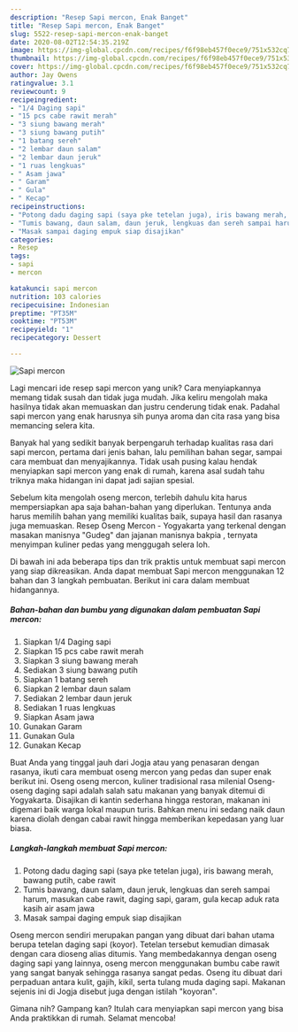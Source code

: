 ```yaml
---
description: "Resep Sapi mercon, Enak Banget"
title: "Resep Sapi mercon, Enak Banget"
slug: 5522-resep-sapi-mercon-enak-banget
date: 2020-08-02T12:54:35.219Z
image: https://img-global.cpcdn.com/recipes/f6f98eb457f0ece9/751x532cq70/sapi-mercon-foto-resep-utama.jpg
thumbnail: https://img-global.cpcdn.com/recipes/f6f98eb457f0ece9/751x532cq70/sapi-mercon-foto-resep-utama.jpg
cover: https://img-global.cpcdn.com/recipes/f6f98eb457f0ece9/751x532cq70/sapi-mercon-foto-resep-utama.jpg
author: Jay Owens
ratingvalue: 3.1
reviewcount: 9
recipeingredient:
- "1/4 Daging sapi"
- "15 pcs cabe rawit merah"
- "3 siung bawang merah"
- "3 siung bawang putih"
- "1 batang sereh"
- "2 lembar daun salam"
- "2 lembar daun jeruk"
- "1 ruas lengkuas"
- " Asam jawa"
- " Garam"
- " Gula"
- " Kecap"
recipeinstructions:
- "Potong dadu daging sapi (saya pke tetelan juga), iris bawang merah, bawang putih, cabe rawit"
- "Tumis bawang, daun salam, daun jeruk, lengkuas dan sereh sampai harum, masukan cabe rawit, daging sapi, garam, gula kecap aduk rata kasih air asam jawa"
- "Masak sampai daging empuk siap disajikan"
categories:
- Resep
tags:
- sapi
- mercon

katakunci: sapi mercon 
nutrition: 103 calories
recipecuisine: Indonesian
preptime: "PT35M"
cooktime: "PT53M"
recipeyield: "1"
recipecategory: Dessert

---
```



![Sapi mercon](https://img-global.cpcdn.com/recipes/f6f98eb457f0ece9/751x532cq70/sapi-mercon-foto-resep-utama.jpg)

Lagi mencari ide resep sapi mercon yang unik? Cara menyiapkannya memang tidak susah dan tidak juga mudah. Jika keliru mengolah maka hasilnya tidak akan memuaskan dan justru cenderung tidak enak. Padahal sapi mercon yang enak harusnya sih punya aroma dan cita rasa yang bisa memancing selera kita.

Banyak hal yang sedikit banyak berpengaruh terhadap kualitas rasa dari sapi mercon, pertama dari jenis bahan, lalu pemilihan bahan segar, sampai cara membuat dan menyajikannya. Tidak usah pusing kalau hendak menyiapkan sapi mercon yang enak di rumah, karena asal sudah tahu triknya maka hidangan ini dapat jadi sajian spesial.

Sebelum kita mengolah oseng mercon, terlebih dahulu kita harus mempersiapkan apa saja bahan-bahan yang diperlukan. Tentunya anda harus memilih bahan yang memiliki kualitas baik, supaya hasil dan rasanya juga memuaskan. Resep Oseng Mercon - Yogyakarta yang terkenal dengan masakan manisnya &#34;Gudeg&#34; dan jajanan manisnya bakpia , ternyata menyimpan kuliner pedas yang menggugah selera loh.


Di bawah ini ada beberapa tips dan trik praktis untuk membuat sapi mercon yang siap dikreasikan. Anda dapat membuat Sapi mercon menggunakan 12 bahan dan 3 langkah pembuatan. Berikut ini cara dalam membuat hidangannya.

<!--inarticleads1-->

##### Bahan-bahan dan bumbu yang digunakan dalam pembuatan Sapi mercon:

1. Siapkan 1/4 Daging sapi
1. Siapkan 15 pcs cabe rawit merah
1. Siapkan 3 siung bawang merah
1. Sediakan 3 siung bawang putih
1. Siapkan 1 batang sereh
1. Siapkan 2 lembar daun salam
1. Sediakan 2 lembar daun jeruk
1. Sediakan 1 ruas lengkuas
1. Siapkan  Asam jawa
1. Gunakan  Garam
1. Gunakan  Gula
1. Gunakan  Kecap


Buat Anda yang tinggal jauh dari Jogja atau yang penasaran dengan rasanya, ikuti cara membuat oseng mercon yang pedas dan super enak berikut ini. Oseng oseng mercon, kuliner tradisional rasa milenial Oseng-oseng daging sapi adalah salah satu makanan yang banyak ditemui di Yogyakarta. Disajikan di kantin sederhana hingga restoran, makanan ini digemari baik warga lokal maupun turis. Bahkan menu ini sedang naik daun karena diolah dengan cabai rawit hingga memberikan kepedasan yang luar biasa. 

<!--inarticleads2-->

##### Langkah-langkah membuat Sapi mercon:

1. Potong dadu daging sapi (saya pke tetelan juga), iris bawang merah, bawang putih, cabe rawit
1. Tumis bawang, daun salam, daun jeruk, lengkuas dan sereh sampai harum, masukan cabe rawit, daging sapi, garam, gula kecap aduk rata kasih air asam jawa
1. Masak sampai daging empuk siap disajikan


Oseng mercon sendiri merupakan pangan yang dibuat dari bahan utama berupa tetelan daging sapi (koyor). Tetelan tersebut kemudian dimasak dengan cara dioseng alias ditumis. Yang membedakannya dengan oseng daging sapi yang lainnya, oseng mercon menggunakan bumbu cabe rawit yang sangat banyak sehingga rasanya sangat pedas. Oseng itu dibuat dari perpaduan antara kulit, gajih, kikil, serta tulang muda daging sapi. Makanan sejenis ini di Jogja disebut juga dengan istilah &#34;koyoran&#34;. 

Gimana nih? Gampang kan? Itulah cara menyiapkan sapi mercon yang bisa Anda praktikkan di rumah. Selamat mencoba!
